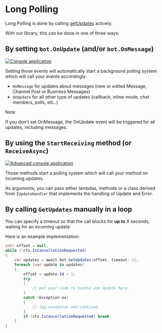 # Long Polling

Long Polling is done by calling [getUpdates](https://core.telegram.org/bots/api#getupdates) actively.

With our library, this can be done in one of three ways:

## By setting `bot.OnUpdate` (and/or `bot.OnMessage`)
[![Console application](https://img.shields.io/badge/Examples-Console-green?style=flat-square)](https://github.com/TelegramBots/Telegram.Bot.Examples/tree/master/Console)

Setting those events will automatically start a background polling system which will call your events accordingly:
- `OnMessage` for updates about messages (new or edited Message, Channel Post or Business Messages)
- `OnUpdate` for all other type of updates (callback, inline-mode, chat members, polls, etc..)

> [!NOTE]
> If you don't set OnMessage, the OnUpdate event will be triggered for all updates, including messages.

## By using the `StartReceiving` method (or `ReceiveAsync`)
[![Advanced console application](https://img.shields.io/badge/Examples-Console.Advanced-green?style=flat-square)](https://github.com/TelegramBots/Telegram.Bot.Examples/tree/master/Console.Advanced)

Those methods start a polling system which will call your method on incoming updates.

As arguments, you can pass either lambdas, methods or a class derived from `IUpdateHandler` that implements the handling of Update and Error.

## By calling `GetUpdates` manually in a loop

You can specify a timeout so that the call blocks for **up to** X seconds, waiting for an incoming update

Here is an example implementation:
```csharp
int? offset = null;
while (!cts.IsCancellationRequested)
{
    var updates = await bot.GetUpdates(offset, timeout: 2);
    foreach (var update in updates)
    {
        offset = update.Id + 1;
        try
        {
            // put your code to handle one Update here.
        }
        catch (Exception ex)
        {
            // log exception and continue
        }
        if (cts.IsCancellationRequested) break;
    }
}
```